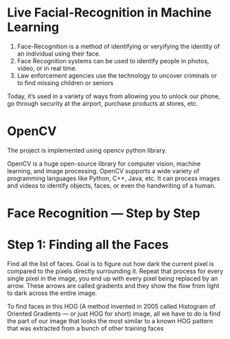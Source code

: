 # Live Facial-Recognition in Machine Learning

1. Face-Recognition is a method of identifying or veryifying the identity of an individual using their face. 
2. Face Recognition systems can be used to identify people in photos, video, or in real time.
3. Law enforcement agencies use the technology to uncover criminals or to find missing children or seniors

Today, it’s used in a variety of ways from allowing you to unlock our phone, go through security at the airport, purchase products at stores, etc.

# OpenCV
The project is implemented using opencv python library.

OpenCV is a huge open-source library for computer vision, machine learning, and image processing.
OpenCV supports a wide variety of programming languages like Python, C++, Java, etc. 
It can process images and videos to identify objects, faces, or even the handwriting of a human.

# Face Recognition — Step by Step

# Step 1: Finding all the Faces
Find all the list of faces. Goal is to figure out how dark the current pixel is compared to the pixels directly surrounding it.
Repeat that process for every single pixel in the image, you end up with every pixel being replaced by an arrow. These arrows are called gradients and they show the flow from light to dark across the entire image.

To find faces in this HOG (A method invented in 2005 called Histogram of Oriented Gradients — or just HOG for short) image, all we have to do is find the part of our image that looks the most similar to a known HOG pattern that was extracted from a bunch of other training faces
